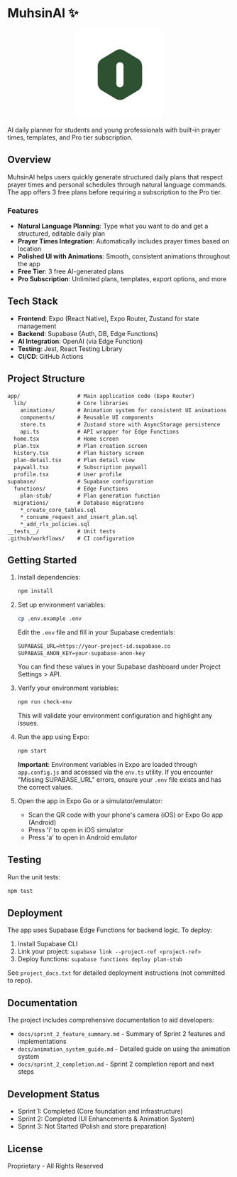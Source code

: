 # MuhsinAI ✨

<div align="center">
  <img src="./assets/images/nobg.png" alt="MuhsinAI Logo" width="200" />
</div>

AI daily planner for students and young professionals with built-in prayer times, templates, and Pro tier subscription.

## Overview

MuhsinAI helps users quickly generate structured daily plans that respect prayer times and personal schedules through natural language commands. The app offers 3 free plans before requiring a subscription to the Pro tier.

### Features

- **Natural Language Planning**: Type what you want to do and get a structured, editable daily plan
- **Prayer Times Integration**: Automatically includes prayer times based on location
- **Polished UI with Animations**: Smooth, consistent animations throughout the app
- **Free Tier**: 3 free AI-generated plans
- **Pro Subscription**: Unlimited plans, templates, export options, and more

## Tech Stack

- **Frontend**: Expo (React Native), Expo Router, Zustand for state management
- **Backend**: Supabase (Auth, DB, Edge Functions)
- **AI Integration**: OpenAI (via Edge Function)
- **Testing**: Jest, React Testing Library
- **CI/CD**: GitHub Actions

## Project Structure

```
app/                  # Main application code (Expo Router)
  lib/                # Core libraries
    animations/       # Animation system for consistent UI animations
    components/       # Reusable UI components
    store.ts          # Zustand store with AsyncStorage persistence
    api.ts            # API wrapper for Edge Functions
  home.tsx            # Home screen
  plan.tsx            # Plan creation screen
  history.tsx         # Plan history screen
  plan-detail.tsx     # Plan detail view
  paywall.tsx         # Subscription paywall
  profile.tsx         # User profile
supabase/             # Supabase configuration
  functions/          # Edge Functions
    plan-stub/        # Plan generation function
  migrations/         # Database migrations
    *_create_core_tables.sql
    *_consume_request_and_insert_plan.sql
    *_add_rls_policies.sql
__tests__/            # Unit tests
.github/workflows/    # CI configuration
```

## Getting Started

1. Install dependencies:

   ```bash
   npm install
   ```

2. Set up environment variables:

   ```bash
   cp .env.example .env
   ```
   
   Edit the `.env` file and fill in your Supabase credentials:
   
   ```
   SUPABASE_URL=https://your-project-id.supabase.co
   SUPABASE_ANON_KEY=your-supabase-anon-key
   ```
   
   You can find these values in your Supabase dashboard under Project Settings > API.

3. Verify your environment variables:

   ```bash
   npm run check-env
   ```

   This will validate your environment configuration and highlight any issues.

4. Run the app using Expo:

   ```bash
   npm start
   ```
   
   **Important**: Environment variables in Expo are loaded through `app.config.js` and accessed via the `env.ts` utility. If you encounter "Missing SUPABASE_URL" errors, ensure your `.env` file exists and has the correct values.

5. Open the app in Expo Go or a simulator/emulator:
   - Scan the QR code with your phone's camera (iOS) or Expo Go app (Android)
   - Press 'i' to open in iOS simulator
   - Press 'a' to open in Android emulator

## Testing

Run the unit tests:

```bash
npm test
```

## Deployment

The app uses Supabase Edge Functions for backend logic. To deploy:

1. Install Supabase CLI
2. Link your project: `supabase link --project-ref <project-ref>`
3. Deploy functions: `supabase functions deploy plan-stub`

See `project_docs.txt` for detailed deployment instructions (not committed to repo).

## Documentation

The project includes comprehensive documentation to aid developers:

- `docs/sprint_2_feature_summary.md` - Summary of Sprint 2 features and implementations
- `docs/animation_system_guide.md` - Detailed guide on using the animation system
- `docs/sprint_2_completion.md` - Sprint 2 completion report and next steps

## Development Status

- Sprint 1: Completed (Core foundation and infrastructure)
- Sprint 2: Completed (UI Enhancements & Animation System)
- Sprint 3: Not Started (Polish and store preparation)

## License

Proprietary - All Rights Reserved
